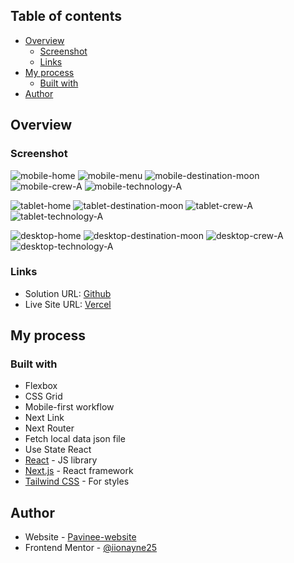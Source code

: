 ## Table of contents

- [Overview](#overview)
  - [Screenshot](#screenshot)
  - [Links](#links)
- [My process](#my-process)
  - [Built with](#built-with)
- [Author](#author)

## Overview

### Screenshot

![mobile-home](/public/screenshots/space-tourism-website-home-mobile.jpg)
![mobile-menu](/public/screenshots/space-tourism-website-menu-mobile.jpg)
![mobile-destination-moon](/public/screenshots/space-tourism-website-destination-moon-mobile.jpg)
![mobile-crew-A](/public/screenshots/space-tourism-website-crew-A-mobile.jpg)
![mobile-technology-A](/public/screenshots/space-tourism-website-technology-A-mobile.jpg)

![tablet-home](/public/screenshots/space-tourism-website-home-tablet.jpg)
![tablet-destination-moon](/public/screenshots/space-tourism-website-destination-moon-tablet.jpg)
![tablet-crew-A](/public/screenshots/space-tourism-website-crew-A-tablet.jpg)
![tablet-technology-A](/public/screenshots/space-tourism-website-technology-A-tablet.jpg)

![desktop-home](/public/screenshots/space-tourism-website-home-desktop.jpg)
![desktop-destination-moon](/public/screenshots/space-tourism-website-destination-moon-desktop.jpg)
![desktop-crew-A](/public/screenshots/space-tourism-website-crew-A-desktop.jpg)
![desktop-technology-A](/public/screenshots/space-tourism-website-technology-A-desktop.jpg)

### Links

- Solution URL: [Github](https://github.com/iionayne25/space-tourism-website)
- Live Site URL: [Vercel](https://your-live-site-url.com)

## My process

### Built with

- Flexbox
- CSS Grid
- Mobile-first workflow
- Next Link
- Next Router 
- Fetch local data json file
- Use State React
- [React](https://reactjs.org/) - JS library
- [Next.js](https://nextjs.org/) - React framework
- [Tailwind CSS](https://tailwindcss.com/) - For styles

## Author

- Website - [Pavinee-website](https://pavineesut-website.vercel.app/)
- Frontend Mentor - [@iionayne25](https://www.frontendmentor.io/profile/iionayne25)
